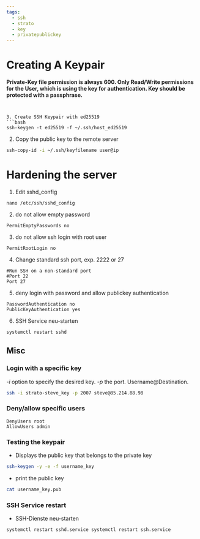 ```yaml
---
tags:
  - ssh
  - strato
  - key
  - privatepublickey
---
```

# Creating A Keypair 


**Private-Key file permission is always 600. Only Read/Write permissions for the User, which is using the key for authentication. Key should be protected with a passphrase.**

```


3. Create SSH Keypair with ed25519
```bash
ssh-keygen -t ed25519 -f ~/.ssh/host_ed25519
```
2. Copy the public key to the remote server  
```bash
ssh-copy-id -i ~/.ssh/keyfilename user@ip
```
# Hardening the server
1. Edit sshd_config 
```shell 
nano /etc/ssh/sshd_config
```
2. do not allow empty password 
```plaintext
PermitEmptyPasswords no
```
3. do not allow ssh login with root user 
```
PermitRootLogin no
```
4. Change standard ssh port, exp. 2222 or 27 
```plaintext
#Run SSH on a non-standard port
#Port 22
Port 27
```
5. deny login with password and allow publickey authentication  
```plaintext
PasswordAuthentication no
PublicKeyAuthentication yes
```
6. SSH Service neu-starten 
```shell
systemctl restart sshd
```
## Misc 
### Login with a specific key 
*-i* option to specify the desired key. *-p* the port. Username@Destination.
```bash
ssh -i strato-steve_key -p 2007 steve@85.214.88.98
```
### Deny/allow specific users 
```plaintext
DenyUsers root 
AllowUsers admin
```
### Testing the keypair 
- Displays the public key that belongs to the private key
```bash
ssh-keygen -y -e -f username_key
```
- print the public key 
```bash
cat username_key.pub
```
### SSH Service restart
- SSH-Dienste neu-starten 
```bash 
systemctl restart sshd.service systemctl restart ssh.service
```



